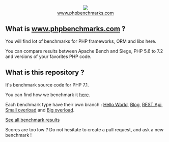 <p align="center">
  <img src="http://www.phpbenchmarks.com/images/logo_github.png">
  <br>
  <a href="http://www.phpbenchmarks.com" target="_blank">www.phpbenchmarks.com</a>
</p>

## What is www.phpbenchmarks.com ?

You will find lot of benchmarks for PHP frameworks, ORM and libs here.

You can compare results between Apache Bench and Siege, PHP 5.6 to 7.2 and versions of your favorites PHP code.

## What is this repository ?

It's benchmark source code for PHP 7.1.

You can find how we benchmark it [here](http://www.phpbenchmarks.com/en/benchmark-protocol).

Each benchmark type have their own branch :
[Hello World](https://github.com/phpbenchmarks/php-7-1/tree/helloworld),
[Blog](https://github.com/phpbenchmarks/php-7-1/tree/blog),
[REST Api](https://github.com/phpbenchmarks/php-7-1/tree/restapi),
[Small overload](https://github.com/phpbenchmarks/php-7-1/tree/smalloverload)
and [Big overload](https://github.com/phpbenchmarks/php-7-1/tree/bigoverload).

[See all benchmark results](http://www.phpbenchmarks.com/en/benchmark/apache-bench/php-7.1.html)

Scores are too low ? Do not hesitate to create a pull request, and ask a new benchmark !
